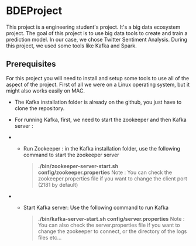 # BDEProject

This project is a engineering student's project. It's a big data ecosystem project.
The goal of this project is to use big data tools to create and train a prediction model. In our case, we chose Twitter Sentiment Analysis.
During this project, we used some tools like Kafka and Spark.

## Prerequisites

For this project you will need to install and setup some tools to use all of the aspect of the project.
First of all we were on a Linux operating system, but it might also works easily on MAC.

- The Kafka installation folder is already on the github, you just have to clone the repository.
- For running Kafka, first, we need to start the zookeeper and then Kafka server :
- -  Run Zookeeper : in the Kafka installation folder, use the following command to start the zookeeper server 

        > **./bin/zookeeper-server-start.sh config/zookeeper.properties**
        > Note : You can check the zookeeper.properties file if you want to change the client port (2181 by default)
        
- - Start Kafka server: Use the following command to run Kafka
        
     > **./bin/kafka-server-start.sh config/server.properties**
     > Note : You can also check the server.properties file if you want to change the zookeeper to connect, or the directory of the logs files etc...
     
    
